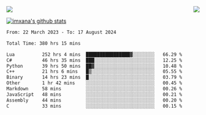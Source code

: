 <p>
  <a href="https://count.getloli.com/"><img src="https://count.getloli.com/get/@xana.readme?theme=moebooru-h"></a>
  <img src="https://weather-icon.journeyad.repl.co/@hangzhou?v=1" align="right">
</p>


<a href="https://github.com/imxana"><img align="center" src="https://github-readme-stats.vercel.app/api?username=imxana&show_icons=true&include_all_commits=true&hide_border=tru&custom_title=imxana%27s%20Github%20Stats" alt="imxana's github stats" /></a> 

<!--START_SECTION:waka-->

```txt
From: 22 March 2023 - To: 17 August 2024

Total Time: 380 hrs 15 mins

Lua          252 hrs 4 mins  ████████████████▓░░░░░░░░   66.29 %
C#           46 hrs 35 mins  ███░░░░░░░░░░░░░░░░░░░░░░   12.25 %
Python       39 hrs 50 mins  ██▓░░░░░░░░░░░░░░░░░░░░░░   10.48 %
C++          21 hrs 6 mins   █▒░░░░░░░░░░░░░░░░░░░░░░░   05.55 %
Binary       14 hrs 23 mins  █░░░░░░░░░░░░░░░░░░░░░░░░   03.79 %
Other        1 hr 42 mins    ░░░░░░░░░░░░░░░░░░░░░░░░░   00.45 %
Markdown     58 mins         ░░░░░░░░░░░░░░░░░░░░░░░░░   00.26 %
JavaScript   48 mins         ░░░░░░░░░░░░░░░░░░░░░░░░░   00.21 %
Assembly     44 mins         ░░░░░░░░░░░░░░░░░░░░░░░░░   00.20 %
C            33 mins         ░░░░░░░░░░░░░░░░░░░░░░░░░   00.15 %
```

<!--END_SECTION:waka-->
